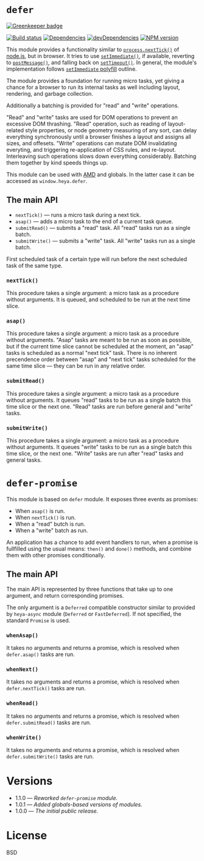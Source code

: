 # `defer`

[![Greenkeeper badge](https://badges.greenkeeper.io/heya/defer.svg)](https://greenkeeper.io/)

[![Build status][travis-image]][travis-url]
[![Dependencies][deps-image]][deps-url]
[![devDependencies][dev-deps-image]][dev-deps-url]
[![NPM version][npm-image]][npm-url]


This module provides a functionality similar to [`process.nextTick()`](https://nodejs.org/docs/latest/api/process.html#process_process_nexttick_callback_arg)
of [node.js](https://nodejs.org/en/), but in browser. It tries to use [`setImmediate()`](https://developer.mozilla.org/en-US/docs/Web/API/Window/setImmediate),
if available, reverting to [`postMessage()`](https://developer.mozilla.org/en-US/docs/Web/API/window/postMessage), and falling back on
[`setTimeout()`](https://developer.mozilla.org/en-US/docs/Web/API/WindowTimers/setTimeout). In general, the module's implementation follows
[`setImmediate` polyfill](https://github.com/YuzuJS/setImmediate) outline.

The module provides a foundation for running micro tasks, yet giving a chance for a browser to run its internal tasks as well including layout,
rendering, and garbage collection.

Additionally a batching is provided for "read" and "write" operations.

"Read" and "write" tasks are used for DOM operations to prevent an excessive DOM thrashing. "Read" operation, such as reading of layout-related style properties,
or node geometry measuring of any sort, can delay everything synchronously until a browser finishes a layout and assigns all sizes, and offesets.
"Write" operations can mutate DOM invalidating everyting, and triggering re-application of CSS rules, and re-layout. Interleaving such operations slows down
everything considerably. Batching them together by kind speeds things up.

This module can be used with [AMD]() and globals. In the latter case it can be accessed as `window.heya.defer`.

## The main API

* `nextTick()` &mdash; runs a micro task during a next tick.
* `asap()` &mdash; adds a micro task to the end of a current task queue.
* `submitRead()` &mdash; submits a "read" task. All "read" tasks run as a single batch.
* `submitWrite()` &mdash; submits a "write" task. All "write" tasks run as a single batch.

First scheduled task of a certain type will run before the next scheduled task of the same type.

### `nextTick()`

This procedure takes a single argument: a micro task as a procedure without arguments. It is queued, and scheduled to be run at the next time slice.

### `asap()`

This procedure takes a single argument: a micro task as a procedure without arguments. "Asap" tasks are meant to be run as soon as possible, but if the current time slice cannot be scheduled at the moment, an "asap" tasks is scheduled as a normal "next tick" task. There is no inherent precendence order between "asap" and "next tick" tasks scheduled for the same time slice &mdash; they can be run in any relative order.

### `submitRead()`

This procedure takes a single argument: a micro task as a procedure without arguments. It queues "read" tasks to be run as a single batch this time slice or the next one. "Read" tasks are run before general and "write" tasks.


### `submitWrite()`

This procedure takes a single argument: a micro task as a procedure without arguments. It queues "write" tasks to be run as a single batch this time slice, or the next one. "Write" tasks are run after "read" tasks and general tasks.

# `defer-promise`

This module is based on `defer` module. It exposes three events as promises:

* When `asap()` is run.
* When `nextTick()` is run.
* When a "read" butch is run.
* When a "write" batch as run.

An application has a chance to add event handlers to run, when a promise is fullfilled using the usual means: `then()` and `done()` methods, and combine them
with other promises conditionally.

## The main API

The main API is represented by three functions that take up to one argument, and return corresponding promises.

The only argument is a `Deferred` compatible constructor similar to provided by `heya-async` module (`Deferred` or `FastDeferred`). If not specified,
the standard `Promise` is used.

### `whenAsap()`

It takes no arguments and returns a promise, which is resolved when `defer.asap()` tasks are run.

### `whenNext()`

It takes no arguments and returns a promise, which is resolved when `defer.nextTick()` tasks are run.

### `whenRead()`

It takes no arguments and returns a promise, which is resolved when `defer.submitRead()` tasks are run.

### `whenWrite()`

It takes no arguments and returns a promise, which is resolved when `defer.submitWrite()` tasks are run.

# Versions

- 1.1.0 &mdash; *Reworked `defer-promise` module.*
- 1.0.1 &mdash; *Added globals-based versions of modules.*
- 1.0.0 &mdash; *The initial public release.*

# License

BSD


[npm-image]:      https://img.shields.io/npm/v/heya-defer.svg
[npm-url]:        https://npmjs.org/package/heya-defer
[deps-image]:     https://img.shields.io/david/heya/defer.svg
[deps-url]:       https://david-dm.org/heya/defer
[dev-deps-image]: https://img.shields.io/david/dev/heya/defer.svg
[dev-deps-url]:   https://david-dm.org/heya/defer#info=devDependencies
[travis-image]:   https://img.shields.io/travis/heya/defer.svg
[travis-url]:     https://travis-ci.org/heya/defer
